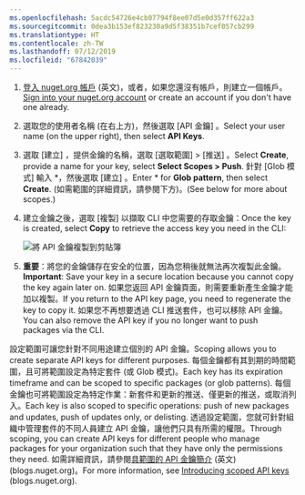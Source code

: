 ```yaml
---
ms.openlocfilehash: 5acdc54726e4cb07794f8ee07d5e0d357ff622a3
ms.sourcegitcommit: 0dea3b153ef823230a9d5f38351b7cef057cb299
ms.translationtype: HT
ms.contentlocale: zh-TW
ms.lasthandoff: 07/12/2019
ms.locfileid: "67842039"
---
```

1. <span data-ttu-id="b60ed-101">[登入 nuget.org 帳戶](https://www.nuget.org/users/account/LogOn?returnUrl=%2F) \(英文\)，或者，如果您還沒有帳戶，則建立一個帳戶。</span><span class="sxs-lookup"><span data-stu-id="b60ed-101">[Sign into your nuget.org account](https://www.nuget.org/users/account/LogOn?returnUrl=%2F) or create an account if you don't have one already.</span></span>

1. <span data-ttu-id="b60ed-102">選取您的使用者名稱 (在右上方)，然後選取 [API 金鑰]  。</span><span class="sxs-lookup"><span data-stu-id="b60ed-102">Select your user name (on the upper right), then select **API Keys**.</span></span>

1. <span data-ttu-id="b60ed-103">選取 [建立]  ，提供金鑰的名稱，選取 [選取範圍] > [推送]  。</span><span class="sxs-lookup"><span data-stu-id="b60ed-103">Select **Create**, provide a name for your key, select **Select Scopes > Push**.</span></span> <span data-ttu-id="b60ed-104">針對 [Glob 模式]  輸入 \*，然後選取 [建立]  。</span><span class="sxs-lookup"><span data-stu-id="b60ed-104">Enter \* for **Glob pattern**, then select **Create**.</span></span> <span data-ttu-id="b60ed-105">(如需範圍的詳細資訊，請參閱下方)。</span><span class="sxs-lookup"><span data-stu-id="b60ed-105">(See below for more about scopes.)</span></span>

1. <span data-ttu-id="b60ed-106">建立金鑰之後，選取 [複製]  以擷取 CLI 中您需要的存取金鑰：</span><span class="sxs-lookup"><span data-stu-id="b60ed-106">Once the key is created, select **Copy** to retrieve the access key you need in the CLI:</span></span>

    ![將 API 金鑰複製到剪貼簿](../media/QS_Create-02-APIKey.png)

1. <span data-ttu-id="b60ed-108">**重要**：將您的金鑰儲存在安全的位置，因為您稍後就無法再次複製此金鑰。</span><span class="sxs-lookup"><span data-stu-id="b60ed-108">**Important**: Save your key in a secure location because you cannot copy the key again later on.</span></span> <span data-ttu-id="b60ed-109">如果您返回 API 金鑰頁面，則需要重新產生金鑰才能加以複製。</span><span class="sxs-lookup"><span data-stu-id="b60ed-109">If you return to the API key page, you need to regenerate the key to copy it.</span></span> <span data-ttu-id="b60ed-110">如果您不再想要透過 CLI 推送套件，也可以移除 API 金鑰。</span><span class="sxs-lookup"><span data-stu-id="b60ed-110">You can also remove the API key if you no longer want to push packages via the CLI.</span></span>

<span data-ttu-id="b60ed-111">設定範圍可讓您針對不同用途建立個別的 API 金鑰。</span><span class="sxs-lookup"><span data-stu-id="b60ed-111">Scoping allows you to create separate API keys for different purposes.</span></span> <span data-ttu-id="b60ed-112">每個金鑰都有其到期的時間範圍，且可將範圍設定為特定套件 (或 Glob 模式)。</span><span class="sxs-lookup"><span data-stu-id="b60ed-112">Each key has its expiration timeframe and can be scoped to specific packages (or glob patterns).</span></span> <span data-ttu-id="b60ed-113">每個金鑰也可將範圍設定為特定作業：新套件和更新的推送、僅更新的推送，或取消列入。</span><span class="sxs-lookup"><span data-stu-id="b60ed-113">Each key is also scoped to specific operations: push of new packages and updates, push of updates only, or delisting.</span></span> <span data-ttu-id="b60ed-114">透過設定範圍，您就可針對組織中管理套件的不同人員建立 API 金鑰，讓他們只具有所需的權限。</span><span class="sxs-lookup"><span data-stu-id="b60ed-114">Through scoping, you can create API keys for different people who manage packages for your organization such that they have only the permissions they need.</span></span> <span data-ttu-id="b60ed-115">如需詳細資訊，請參閱[具範圍的 API 金鑰簡介](https://blog.nuget.org/20170202/introducing-scoped-api-keys.html) \(英文\) (blogs.nuget.org)。</span><span class="sxs-lookup"><span data-stu-id="b60ed-115">For more information, see [Introducing scoped API keys](https://blog.nuget.org/20170202/introducing-scoped-api-keys.html) (blogs.nuget.org).</span></span>